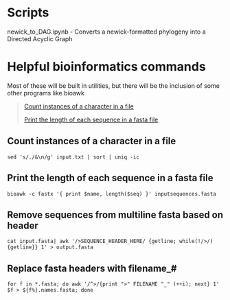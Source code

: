 # Scripts
newick_to_DAG.ipynb - Converts a newick-formatted phylogeny into a Directed Acyclic Graph

# Helpful bioinformatics commands

Most of these will be built in utilities, but there will be the inclusion of some other programs like bioawk


>[Count instances of a character in a file](#count-instances-of-a-character-in-a-file)
>
>[Print the length of each sequence in a fasta file](print-the-length-of-each-sequence-in-a-fasta-file)

## Count instances of a character in a file
```
sed 's/./&\n/g' input.txt | sort | uniq -ic
```

## Print the length of each sequence in a fasta file
```
bioawk -c fastx '{ print $name, length($seq) }' inputsequences.fasta
```
## Remove sequences from multiline fasta based on header
```
cat input.fasta| awk '/>SEQUENCE_HEADER_HERE/ {getline; while(!/>/) {getline}} 1' > output.fasta
```

## Replace fasta headers with filename_#
```
for f in *.fasta; do awk '/^>/{print ">" FILENAME "_" (++i); next} 1' $f > ${f%}.names.fasta; done
```
